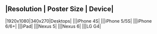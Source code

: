 |Resolution | Poster Size | Device|
---------------------------------
|1920x1080|340x270|Desktops|
|||iPhone 4S|
|||iPhone 5/5S|
|||iPhone 6/6+|
|||iPad|
|||Nexus 5|
|||Nexus 6|
|||LG G4|